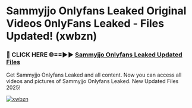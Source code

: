 # Sammyjjo Onlyfans Leaked Original Videos 0nlyFans Leaked - Files Updated! (xwbzn)

<h3>🔴 CLICK HERE 🌐==►► <a href="https://tinyurl.com/x26r9saj" rel="nofollow">Sammyjjo Onlyfans Leaked Updated Files</a></h3>

Get Sammyjjo Onlyfans Leaked and all content. Now you can access all videos and pictures of Sammyjjo Onlyfans Leaked. New Updated Files 2025!

[![xwbzn](https://i.imgur.com/LkgZPqh.gif)](https://tinyurl.com/x26r9saj)
